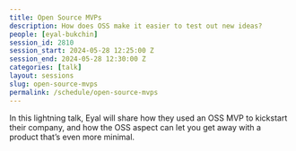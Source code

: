 ```yaml
---
title: Open Source MVPs
description: How does OSS make it easier to test out new ideas?
people: [eyal-bukchin]
session_id: 2810
session_start: 2024-05-28 12:25:00 Z
session_end: 2024-05-28 12:30:00 Z
categories: [talk]
layout: sessions
slug: open-source-mvps
permalink: /schedule/open-source-mvps
---
```


In this lightning talk, Eyal will share how they used an OSS MVP to kickstart their company, and how the OSS 
aspect can let you get away with a product that’s even more minimal. 